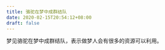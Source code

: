 ```yaml
---
title: 骆驼在梦中成群结队
date: 2020-02-15T20:54:12+08:00
draft: false
---
```


梦见骆驼在梦中成群结队，表示做梦人会有很多的资源可以利用。